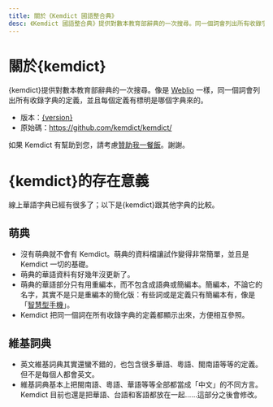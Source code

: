 ```yaml
---
title: 關於《Kemdict 國語整合典》
desc: 《Kemdict 國語整合典》提供對數本教育部辭典的一次搜尋。同一個詞會列出所有收錄字典的定義，並且每個定義有標明是哪個字典來的。存在意義 線上華語字典已經有很多了；以下是跟其他字典的比較。沒有萌典就不會有 Kemdict。萌典的資料檔讓試作變得非常簡單，並且是 Kemdict 一切的基礎。萌典的華語資料有好幾年沒更新了。萌典的華語部分只有用重編本…
---
```


<script>
import { version } from "$lib/common"
const kemdict = "《Kemdict 國語整合典》"
</script>

# 關於{kemdict}

{kemdict}提供對數本教育部辭典的一次搜尋。像是 [Weblio](https://weblio.jp/) 一樣，同一個詞會列出所有收錄字典的定義，並且每個定義有標明是哪個字典來的。

- 版本：[{version}](/changelog)
- 原始碼：<https://github.com/kemdict/kemdict/>

如果 Kemdict 有幫助到您，請考慮[贊助我一餐飯](https://www.buymeacoffee.com/kisaragihiu)。謝謝。

# {kemdict}的存在意義

線上華語字典已經有很多了；以下是{kemdict}跟其他字典的比較。

## 萌典

- 沒有萌典就不會有 Kemdict。萌典的資料檔讓試作變得非常簡單，並且是 Kemdict 一切的基礎。
- 萌典的華語資料有好幾年沒更新了。
- 萌典的華語部分只有用重編本，而不包含成語典或簡編本。簡編本，不論它的名字，其實不是只是重編本的簡化版：有些詞或是定義只有簡編本有，像是「[智慧型手機](/word/智慧型手機)」。
- Kemdict 把同一個詞在所有收錄字典的定義都顯示出來，方便相互參照。

## 維基詞典

- 英文維基詞典其實還蠻不錯的，也包含很多華語、粵語、閩南語等等的定義。但不是每個人都會英文。
- 維基詞典基本上把閩南語、粵語、華語等等全部都當成「中文」的不同方言。Kemdict 目前也還是把華語、台語和客語都放在一起……這部分之後會修改。
